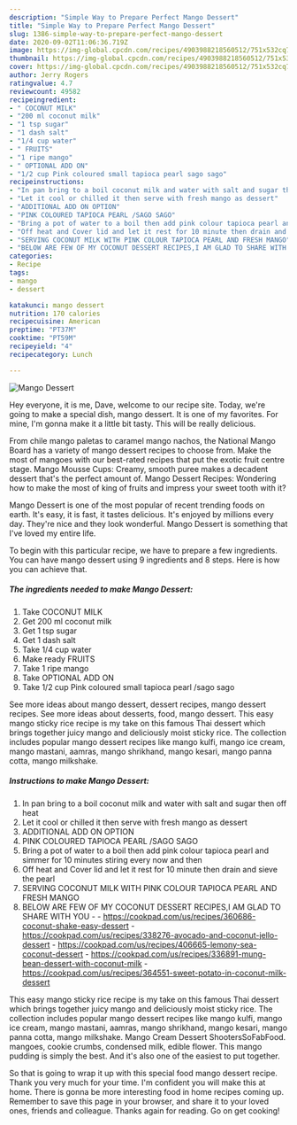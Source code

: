 ```yaml
---
description: "Simple Way to Prepare Perfect Mango Dessert"
title: "Simple Way to Prepare Perfect Mango Dessert"
slug: 1386-simple-way-to-prepare-perfect-mango-dessert
date: 2020-09-02T11:06:36.719Z
image: https://img-global.cpcdn.com/recipes/4903988218560512/751x532cq70/mango-dessert-recipe-main-photo.jpg
thumbnail: https://img-global.cpcdn.com/recipes/4903988218560512/751x532cq70/mango-dessert-recipe-main-photo.jpg
cover: https://img-global.cpcdn.com/recipes/4903988218560512/751x532cq70/mango-dessert-recipe-main-photo.jpg
author: Jerry Rogers
ratingvalue: 4.7
reviewcount: 49582
recipeingredient:
- " COCONUT MILK"
- "200 ml coconut milk"
- "1 tsp sugar"
- "1 dash salt"
- "1/4 cup water"
- " FRUITS"
- "1 ripe mango"
- " OPTIONAL ADD ON"
- "1/2 cup Pink coloured small tapioca pearl sago sago"
recipeinstructions:
- "In pan bring to a boil coconut milk and water with salt and sugar then off heat"
- "Let it cool or chilled it then serve with fresh mango as dessert"
- "ADDITIONAL ADD ON OPTION"
- "PINK COLOURED TAPIOCA PEARL /SAGO SAGO"
- "Bring a pot of water to a boil then add pink colour tapioca pearl and simmer for 10 minutes stiring every now and then"
- "Off heat and Cover lid and let it rest for 10 minute then drain and sieve the pearl"
- "SERVING COCONUT MILK WITH PINK COLOUR TAPIOCA PEARL AND FRESH MANGO"
- "BELOW ARE FEW OF MY COCONUT DESSERT RECIPES,I AM GLAD TO SHARE WITH YOU  https://cookpad.com/us/recipes/360686-coconut-shake-easy-dessert https://cookpad.com/us/recipes/338276-avocado-and-coconut-jello-dessert https://cookpad.com/us/recipes/406665-lemony-sea-coconut-dessert https://cookpad.com/us/recipes/336891-mung-bean-dessert-with-coconut-milk https://cookpad.com/us/recipes/364551-sweet-potato-in-coconut-milk-dessert"
categories:
- Recipe
tags:
- mango
- dessert

katakunci: mango dessert 
nutrition: 170 calories
recipecuisine: American
preptime: "PT37M"
cooktime: "PT59M"
recipeyield: "4"
recipecategory: Lunch

---
```



![Mango Dessert](https://img-global.cpcdn.com/recipes/4903988218560512/751x532cq70/mango-dessert-recipe-main-photo.jpg)

Hey everyone, it is me, Dave, welcome to our recipe site. Today, we're going to make a special dish, mango dessert. It is one of my favorites. For mine, I'm gonna make it a little bit tasty. This will be really delicious.

From chile mango paletas to caramel mango nachos, the National Mango Board has a variety of mango dessert recipes to choose from. Make the most of mangoes with our best-rated recipes that put the exotic fruit centre stage. Mango Mousse Cups: Creamy, smooth puree makes a decadent dessert that&#39;s the perfect amount of. Mango Dessert Recipes: Wondering how to make the most of king of fruits and impress your sweet tooth with it?

Mango Dessert is one of the most popular of recent trending foods on earth. It's easy, it is fast, it tastes delicious. It's enjoyed by millions every day. They're nice and they look wonderful. Mango Dessert is something that I've loved my entire life.


To begin with this particular recipe, we have to prepare a few ingredients. You can have mango dessert using 9 ingredients and 8 steps. Here is how you can achieve that.

<!--inarticleads1-->

##### The ingredients needed to make Mango Dessert:

1. Take  COCONUT MILK
1. Get 200 ml coconut milk
1. Get 1 tsp sugar
1. Get 1 dash salt
1. Take 1/4 cup water
1. Make ready  FRUITS
1. Take 1 ripe mango
1. Take  OPTIONAL ADD ON
1. Take 1/2 cup Pink coloured small tapioca pearl /sago sago


See more ideas about mango dessert, dessert recipes, mango dessert recipes. See more ideas about desserts, food, mango dessert. This easy mango sticky rice recipe is my take on this famous Thai dessert which brings together juicy mango and deliciously moist sticky rice. The collection includes popular mango dessert recipes like mango kulfi, mango ice cream, mango mastani, aamras, mango shrikhand, mango kesari, mango panna cotta, mango milkshake. 

<!--inarticleads2-->

##### Instructions to make Mango Dessert:

1. In pan bring to a boil coconut milk and water with salt and sugar then off heat
1. Let it cool or chilled it then serve with fresh mango as dessert
1. ADDITIONAL ADD ON OPTION
1. PINK COLOURED TAPIOCA PEARL /SAGO SAGO
1. Bring a pot of water to a boil then add pink colour tapioca pearl and simmer for 10 minutes stiring every now and then
1. Off heat and Cover lid and let it rest for 10 minute then drain and sieve the pearl
1. SERVING COCONUT MILK WITH PINK COLOUR TAPIOCA PEARL AND FRESH MANGO
1. BELOW ARE FEW OF MY COCONUT DESSERT RECIPES,I AM GLAD TO SHARE WITH YOU -  - https://cookpad.com/us/recipes/360686-coconut-shake-easy-dessert - https://cookpad.com/us/recipes/338276-avocado-and-coconut-jello-dessert - https://cookpad.com/us/recipes/406665-lemony-sea-coconut-dessert - https://cookpad.com/us/recipes/336891-mung-bean-dessert-with-coconut-milk - https://cookpad.com/us/recipes/364551-sweet-potato-in-coconut-milk-dessert


This easy mango sticky rice recipe is my take on this famous Thai dessert which brings together juicy mango and deliciously moist sticky rice. The collection includes popular mango dessert recipes like mango kulfi, mango ice cream, mango mastani, aamras, mango shrikhand, mango kesari, mango panna cotta, mango milkshake. Mango Cream Dessert ShootersSoFabFood. mangoes, cookie crumbs, condensed milk, edible flower. This mango pudding is simply the best. And it&#39;s also one of the easiest to put together. 

So that is going to wrap it up with this special food mango dessert recipe. Thank you very much for your time. I'm confident you will make this at home. There is gonna be more interesting food in home recipes coming up. Remember to save this page in your browser, and share it to your loved ones, friends and colleague. Thanks again for reading. Go on get cooking!
